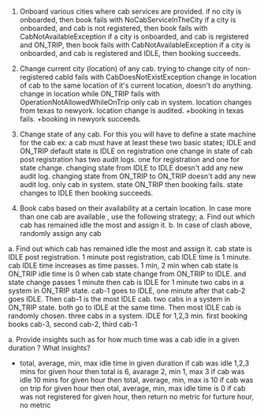 1. Onboard various cities where cab services are provided.
   if no city is onboarded, then book fails with NoCabServiceInTheCity
   if a city is onboarded, and cab is not registered, then book fails with CabNotAvailableException
   if a city is onboarded, and cab is registered and ON_TRIP, then book fails with CabNotAvailableException
   if a city is onboarded, and cab is registered and IDLE, then booking succeeds.

2. Change current city (location) of any cab.
   trying to change city of non-registered cabId fails with CabDoesNotExistException
   change in location of cab to the same location of it's current location, doesn't do anything.
   change in location while ON_TRIP fails with OperationNotAllowedWhileOnTrip
   only cab in system. location changes from texas to newyork. location change is audited. +booking in texas fails. +booking in newyork succeeds.

3. Change state of any cab. For this you will have to define a state machine for the cab ex:
   a cab must have at least these two basic states; IDLE and ON_TRIP
   default state is IDLE on registration
   one change in state of cab post registration has two audit logs. one for registration and one for state change.
   changing state from IDLE to IDLE doesn't add any new audit log.
   changing state from ON_TRIP to ON_TRIP doesn't add any new audit log.
   only cab in system. state ON_TRIP then booking fails. state changes to IDLE then booking succeeds.

4. Book cabs based on their availability at a certain location. In case more than one cab are
   available , use the following strategy;
   a. Find out which cab has remained idle the most and assign it.
   b. In case of clash above, randomly assign any cab

a. Find out which cab has remained idle the most and assign it.
cab state is IDLE post registration.
1 minute post registration, cab IDLE time is 1 minute.
cab IDLE time increases as time passes. 1 min, 2 min
when cab state is ON_TRIP idle time is 0
when cab state change from ON_TRIP to IDLE. and state change passes 1 minute then cab is IDLE for 1 minute
two cabs in a system in ON_TRIP state. cab-1 goes to IDLE, one minute after that cab-2 goes IDLE. Then cab-1 is the most IDLE cab.
two cabs in a system in ON_TRIP state. both go to IDLE at the same time. Then most IDLE cab is randomly chosen.
three cabs in a system. IDLE for 1,2,3 min. first booking books cab-3, second cab-2, third cab-1

a. Provide insights such as for how much time was a cab idle in a given duration ?
What insights?
- total, average, min, max idle time in given duration
  if cab was idle 1,2,3 mins for given hour then total is 6, avarage 2, min 1, max 3
  if cab was idle 10 mins for given hour then total, average, min, max is 10
  if cab was on trip for given hour then otal, average, min, max idle time is 0
  if cab was not registered for given hour, then return no metric
  for furture hour, no metric

